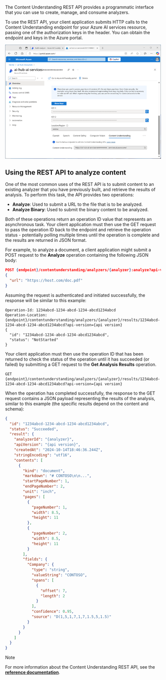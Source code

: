 The Content Understanding REST API provides a programmatic interface that you can use to create, manage, and consume analyzers.

To use the REST API, your client application submits HTTP calls to the Content Understanding endpoint for your Azure AI services resource, passing one of the authorization keys in the header. You can obtain the endpoint and keys in the Azure portal.

![Screenshot of the Test analyzer user interface in Azure AI Foundry.](../media/azure-ai-services.png)

## Using the REST API to analyze content

One of the most common uses of the REST API is to submit content to an existing analyzer that you have previously built, and retrieve the results of analysis. To perform this task, the API provides two operations:

- **Analyze**: Used to submit a URL to the file that is to be analyzed.
- **Analyze Binary**: Used to submit the binary content to be analyzed.

Both of these operations return an operation ID value that represents an asynchronous task. Your client application must then use the GET request to pass the operation ID back to the endpoint and retrieve the operation status - potentially polling multiple times until the operation is complete and the results are returned in JSON format.

For example, to analyze a document, a client application might submit a POST request to the **Analyze** operation containing the following JSON body:

```json
POST {endpoint}/contentunderstanding/analyzers/{analyzer}:analyze?api-version={api version}
{
  "url": "https://host.com/doc.pdf"
}
```
            
Assuming the request is authenticated and initiated successfully, the response will be similar to this example:

```http
Operation-Id: 1234abcd-1234-abcd-1234-abcd1234abcd
Operation-Location: {endpoint}/contentunderstanding/analyzers/{analyzer}/results/1234abcd-1234-abcd-1234-abcd1234abcd?api-version={api version}
{
  "id": "1234abcd-1234-abcd-1234-abcd1234abcd",
  "status": "NotStarted"
}
```

Your client application must then use the operation ID that has been returned to check the status of the operation until it has succeeded (or failed) by submitting a GET request to the **Get Analysis Results** operation.

```http
GET {endpoint}/contentunderstanding/analyzers/{analyzer}/results/1234abcd-1234-abcd-1234-abcd1234abcd?api-version={api version}
```

When the operation has completed successfully, the response to the GET request contains a JSON payload representing the results of the analysis, similar to this example (the specific results depend on the content and schema):

```json
{
  "id": "1234abcd-1234-abcd-1234-abcd1234abcd",
  "status": "Succeeded",
  "result": {
    "analyzerId": "{analyzer}",
    "apiVersion": "{api version}",
    "createdAt": "2024-10-14T18:46:36.244Z",
    "stringEncoding": "utf16",
    "contents": [
      {
        "kind": "document",
        "markdown": "# CONTOSO\n\n...",
        "startPageNumber": 1,
        "endPageNumber": 2,
        "unit": "inch",
        "pages": [
          {
            "pageNumber": 1,
            "width": 8.5,
            "height": 11
          },
          {
            "pageNumber": 2,
            "width": 8.5,
            "height": 11
          }
        ],
        "fields": {
          "Company": {
            "type": "string",
            "valueString": "CONTOSO",
            "spans": [
              {
                "offset": 7,
                "length": 2
              }
            ],
            "confidence": 0.95,
            "source": "D(1,5,1,7,1,7,1.5,5,1.5)"
          }
        }
      }
    ]
  }
}
```

> [!NOTE]
> For more information about the Content Understanding REST API, see the **[reference documentation](/rest/api/contentunderstanding/operation-groups)**.
